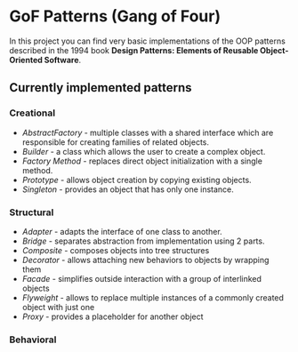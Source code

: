 # GoF Patterns (Gang of Four)

In this project you can find very basic implementations of the OOP patterns described in the 1994 book **Design Patterns: Elements of Reusable Object-Oriented Software**.

## Currently implemented patterns

### Creational
- *AbstractFactory* - multiple classes with a shared interface which are responsible for creating families of related objects.
- *Builder* - a class which allows the user to create a complex object.
- *Factory Method* - replaces direct object initialization with a single method. 
- *Prototype* - allows object creation by copying existing objects.
- *Singleton* - provides an object that has only one instance.

### Structural
- *Adapter* - adapts the interface of one class to another.
- *Bridge* - separates abstraction from implementation using 2 parts.
- *Composite* - composes objects into tree structures
- *Decorator* - allows attaching new behaviors to objects by wrapping them
- *Facade* - simplifies outside interaction with a group of interlinked objects
- *Flyweight* - allows to replace multiple instances of a commonly created object with just one
- *Proxy* - provides a placeholder for another object

### Behavioral